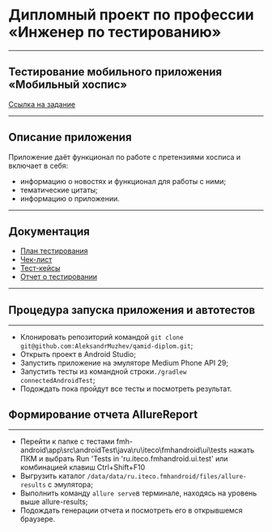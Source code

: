# Дипломный проект по профессии «Инженер по тестированию»

---

## Тестирование мобильного приложения «Мобильный хоспис»

[Ссылка на задание](https://github.com/netology-code/qamid-diplom)

---

## Описание приложения

Приложение даёт функционал по работе с претензиями хосписа и включает в себя:

- информацию о новостях и функционал для работы с ними;
- тематические цитаты;
- информацию о приложении.

---

## Документация

- [План тестирования](https://github.com/AlexeyKost/Diplom/blob/main/Plan.md)
- [Чек-лист](https://github.com/AlexeyKost/Diplom/blob/main/Check.xlsx)
- [Тест-кейсы](https://github.com/AlexeyKost/Diplom/blob/main/Cases.xlsx)
- [Отчет о тестировании](https://github.com/AlexeyKost/Diplom/blob/main/Result.md)

---

## Процедура запуска приложения и автотестов

---

- Клонировать репозиторий командой `git clone git@github.com:AleksandrMuzhev/qamid-diplom.git`;
- Открыть проект в Android Studio;
- Запустить приложение на эмуляторе Medium Phone API 29;
- Запустить тесты из командной строки`./gradlew connectedAndroidTest`;
- Подождать пока пройдут все тесты и посмотреть результат.

## Формирование отчета AllureReport

---

- Перейти к папке с тестами fmh-android\app\src\androidTest\java\ru\iteco\fmhandroid\ui\tests нажать ПКМ и выбрать Run 'Tests in 'ru.iteco.fmhandroid.ui.test' или комбинацией клавиш Ctrl+Shift+F10
- Выгрузить каталог `/data/data/ru.iteco.fmhandroid/files/allure-results` с эмулятора;
- Выполнить команду `allure serve`в терминале, находясь на уровень выше allure-results;
- Подождать генерации отчета и посмотреть его в открывшемся браузере.
